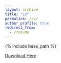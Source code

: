 ```yaml
---
layout: archive
title: "CV"
permalink: /cv/
author_profile: true
redirect_from:
  - /resume
---
```


{% include base_path %}


[Download Here](https://huuuuusy.github.io/files/CV_EN.pdf)


